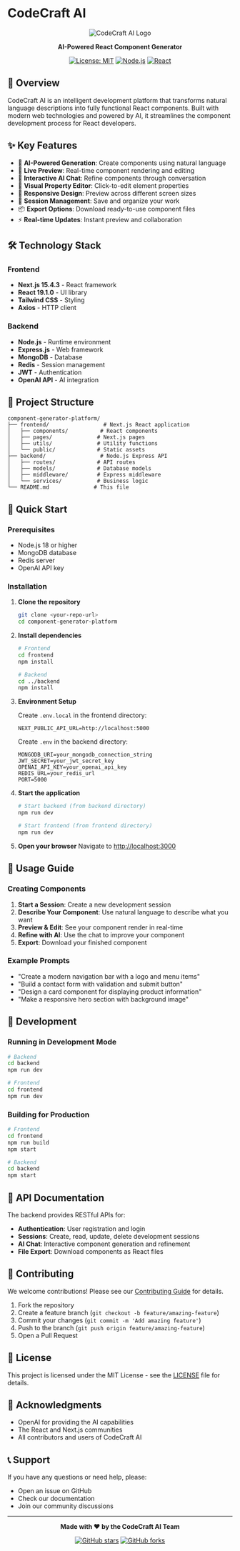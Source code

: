# CodeCraft AI

<div align="center">

![CodeCraft AI Logo](https://img.shields.io/badge/CodeCraft-AI-blue?style=for-the-badge&logo=react)

**AI-Powered React Component Generator**

[![License: MIT](https://img.shields.io/badge/License-MIT-yellow.svg?style=for-the-badge)](https://opensource.org/licenses/MIT)
[![Node.js](https://img.shields.io/badge/Node.js-18+-green?style=for-the-badge&logo=node.js)](https://nodejs.org/)
[![React](https://img.shields.io/badge/React-19.1.0-blue?style=for-the-badge&logo=react)](https://reactjs.org/)

</div>

## 🚀 Overview

CodeCraft AI is an intelligent development platform that transforms natural language descriptions into fully functional React components. Built with modern web technologies and powered by AI, it streamlines the component development process for React developers.

## ✨ Key Features

- 🤖 **AI-Powered Generation**: Create components using natural language
- 🎨 **Live Preview**: Real-time component rendering and editing
- 💬 **Interactive AI Chat**: Refine components through conversation
- 🔧 **Visual Property Editor**: Click-to-edit element properties
- 📱 **Responsive Design**: Preview across different screen sizes
- 💾 **Session Management**: Save and organize your work
- 📦 **Export Options**: Download ready-to-use component files
- ⚡ **Real-time Updates**: Instant preview and collaboration

## 🛠️ Technology Stack

### Frontend
- **Next.js 15.4.3** - React framework
- **React 19.1.0** - UI library
- **Tailwind CSS** - Styling
- **Axios** - HTTP client

### Backend
- **Node.js** - Runtime environment
- **Express.js** - Web framework
- **MongoDB** - Database
- **Redis** - Session management
- **JWT** - Authentication
- **OpenAI API** - AI integration

## 📁 Project Structure

```
component-generator-platform/
├── frontend/                 # Next.js React application
│   ├── components/          # React components
│   ├── pages/              # Next.js pages
│   ├── utils/              # Utility functions
│   └── public/             # Static assets
├── backend/                 # Node.js Express API
│   ├── routes/             # API routes
│   ├── models/             # Database models
│   ├── middleware/         # Express middleware
│   └── services/           # Business logic
└── README.md              # This file
```

## 🚀 Quick Start

### Prerequisites

- Node.js 18 or higher
- MongoDB database
- Redis server
- OpenAI API key

### Installation

1. **Clone the repository**
   ```bash
   git clone <your-repo-url>
   cd component-generator-platform
   ```

2. **Install dependencies**
   ```bash
   # Frontend
   cd frontend
   npm install
   
   # Backend
   cd ../backend
   npm install
   ```

3. **Environment Setup**
   
   Create `.env.local` in the frontend directory:
   ```env
   NEXT_PUBLIC_API_URL=http://localhost:5000
   ```
   
   Create `.env` in the backend directory:
   ```env
   MONGODB_URI=your_mongodb_connection_string
   JWT_SECRET=your_jwt_secret_key
   OPENAI_API_KEY=your_openai_api_key
   REDIS_URL=your_redis_url
   PORT=5000
   ```

4. **Start the application**
   ```bash
   # Start backend (from backend directory)
   npm run dev
   
   # Start frontend (from frontend directory)
   npm run dev
   ```

5. **Open your browser**
   Navigate to [http://localhost:3000](http://localhost:3000)

## 🎯 Usage Guide

### Creating Components

1. **Start a Session**: Create a new development session
2. **Describe Your Component**: Use natural language to describe what you want
3. **Preview & Edit**: See your component render in real-time
4. **Refine with AI**: Use the chat to improve your component
5. **Export**: Download your finished component

### Example Prompts

- "Create a modern navigation bar with a logo and menu items"
- "Build a contact form with validation and submit button"
- "Design a card component for displaying product information"
- "Make a responsive hero section with background image"

## 🔧 Development

### Running in Development Mode

```bash
# Backend
cd backend
npm run dev

# Frontend
cd frontend
npm run dev
```

### Building for Production

```bash
# Frontend
cd frontend
npm run build
npm start

# Backend
cd backend
npm start
```

## 📝 API Documentation

The backend provides RESTful APIs for:

- **Authentication**: User registration and login
- **Sessions**: Create, read, update, delete development sessions
- **AI Chat**: Interactive component generation and refinement
- **File Export**: Download components as React files

## 🤝 Contributing

We welcome contributions! Please see our [Contributing Guide](CONTRIBUTING.md) for details.

1. Fork the repository
2. Create a feature branch (`git checkout -b feature/amazing-feature`)
3. Commit your changes (`git commit -m 'Add amazing feature'`)
4. Push to the branch (`git push origin feature/amazing-feature`)
5. Open a Pull Request

## 📄 License

This project is licensed under the MIT License - see the [LICENSE](LICENSE) file for details.

## 🙏 Acknowledgments

- OpenAI for providing the AI capabilities
- The React and Next.js communities
- All contributors and users of CodeCraft AI

## 📞 Support

If you have any questions or need help, please:

- Open an issue on GitHub
- Check our documentation
- Join our community discussions

---

<div align="center">

**Made with ❤️ by the CodeCraft AI Team**

[![GitHub stars](https://img.shields.io/github/stars/yourusername/codecraft-ai?style=social)](https://github.com/yourusername/codecraft-ai)
[![GitHub forks](https://img.shields.io/github/forks/yourusername/codecraft-ai?style=social)](https://github.com/yourusername/codecraft-ai)

</div> 